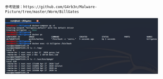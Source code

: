 ```
参考链接：https://github.com/G4rb3n/Malware-Picture/tree/master/Worm/BillGates
```

![效果图](https://github.com/G4rb3n/Malbox/blob/main/Billgates/1809/billgates.png)
